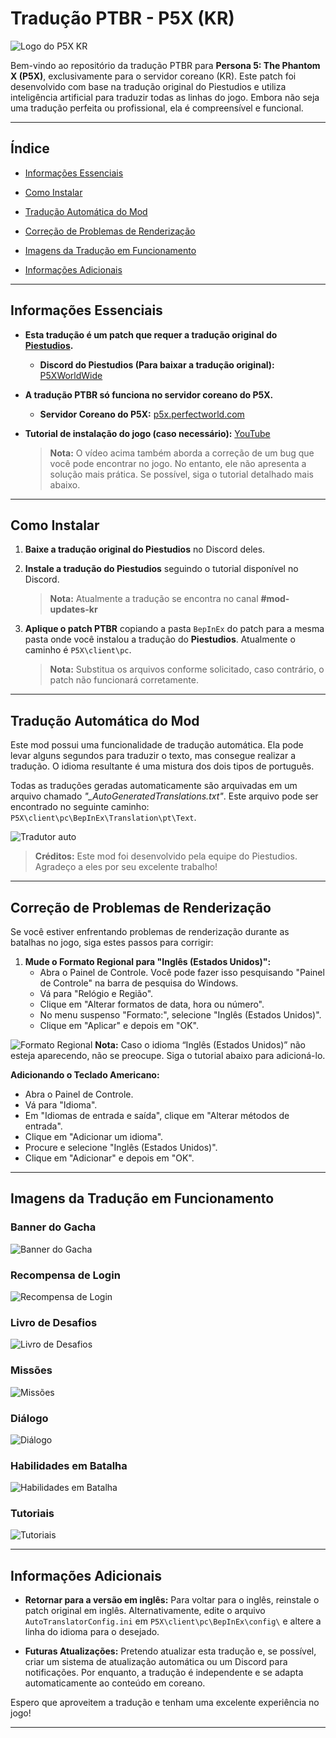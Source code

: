 # Tradução PTBR - P5X (KR)

![Logo do P5X KR](https://i.imgur.com/qwPkdUf.png)

Bem-vindo ao repositório da tradução PTBR para **Persona 5: The Phantom X (P5X)**, exclusivamente para o servidor coreano (KR). Este patch foi desenvolvido com base na tradução original do Piestudios e utiliza inteligência artificial para traduzir todas as linhas do jogo. Embora não seja uma tradução perfeita ou profissional, ela é compreensível e funcional.

---

## Índice

- [Informações Essenciais](#informações-essenciais)

- [Como Instalar](#como-instalar)

- [Tradução Automática do Mod](#tradução-automática-do-mod)

- [Correção de Problemas de Renderização](#correção-de-problemas-de-renderização)

- [Imagens da Tradução em Funcionamento](#imagens-da-tradução-em-funcionamento)

- [Informações Adicionais](#informações-adicionais)

---

## Informações Essenciais

- **Esta tradução é um patch que requer a tradução original do [Piestudios](https://www.youtube.com/@PieStudios).**
  - **Discord do Piestudios (Para baixar a tradução original):** [P5XWorldWide](https://discord.com/invite/P5XWorldWide)

- **A tradução PTBR só funciona no servidor coreano do P5X.**
  - **Servidor Coreano do P5X:** [p5x.perfectworld.com](https://p5x.perfectworld.com)

- **Tutorial de instalação do jogo (caso necessário):** [YouTube](https://youtu.be/7nVxXs_68DQ)
  > **Nota:** O vídeo acima também aborda a correção de um bug que você pode encontrar no jogo. No entanto, ele não apresenta a solução mais prática. Se possível, siga o tutorial detalhado mais abaixo.

---

## Como Instalar

1. **Baixe a tradução original do Piestudios** no Discord deles.

2. **Instale a tradução do Piestudios** seguindo o tutorial disponível no Discord.
   > **Nota:** Atualmente a tradução se encontra no canal **#mod-updates-kr**

3. **Aplique o patch PTBR** copiando a pasta `BepInEx` do patch para a mesma pasta onde você instalou a tradução do **Piestudios**. Atualmente o caminho é `P5X\client\pc`.
   > **Nota:** Substitua os arquivos conforme solicitado, caso contrário, o patch não funcionará corretamente.

---

## Tradução Automática do Mod

Este mod possui uma funcionalidade de tradução automática. Ela pode levar alguns segundos para traduzir o texto, mas consegue realizar a tradução. O idioma resultante é uma mistura dos dois tipos de português.

Todas as traduções geradas automaticamente são arquivadas em um arquivo chamado *"_AutoGeneratedTranslations.txt"*. Este arquivo pode ser encontrado no seguinte caminho: `P5X\client\pc\BepInEx\Translation\pt\Text`.

![Tradutor auto](https://i.imgur.com/G0ACAym.gif)
  > **Créditos:** Este mod foi desenvolvido pela equipe do Piestudios. Agradeço a eles por seu excelente trabalho!

---

## Correção de Problemas de Renderização

Se você estiver enfrentando problemas de renderização durante as batalhas no jogo, siga estes passos para corrigir:

1. **Mude o Formato Regional para "Inglês (Estados Unidos)":**
   - Abra o Painel de Controle. Você pode fazer isso pesquisando "Painel de Controle" na barra de pesquisa do Windows.
   - Vá para "Relógio e Região".
   - Clique em "Alterar formatos de data, hora ou número".
   - No menu suspenso "Formato:", selecione "Inglês (Estados Unidos)".
   - Clique em "Aplicar" e depois em "OK".

![Formato Regional](https://i.imgur.com/Q0z6LXW.png)
**Nota:** Caso o idioma “Inglês (Estados Unidos)” não esteja aparecendo, não se preocupe. Siga o tutorial abaixo para adicioná-lo.

**Adicionando o Teclado Americano:**
   - Abra o Painel de Controle.
   - Vá para "Idioma".
   - Em "Idiomas de entrada e saída", clique em "Alterar métodos de entrada".
   - Clique em "Adicionar um idioma".
   - Procure e selecione "Inglês (Estados Unidos)".
   - Clique em "Adicionar" e depois em "OK".

---

## Imagens da Tradução em Funcionamento

### Banner do Gacha
![Banner do Gacha](https://i.imgur.com/EXTOlyC.png)

### Recompensa de Login
![Recompensa de Login](https://i.imgur.com/CYv9D2a.png)

### Livro de Desafios
![Livro de Desafios](https://i.imgur.com/3Rdcqwk.png)

### Missões
![Missões](https://i.imgur.com/qL5CzK8.png)

### Diálogo
![Diálogo](https://i.imgur.com/NAGap8s.png)

### Habilidades em Batalha
![Habilidades em Batalha](https://i.imgur.com/OwUzO3B.png)

### Tutoriais
![Tutoriais](https://i.imgur.com/O8lWAvr.png)

---

## Informações Adicionais

- **Retornar para a versão em inglês:** Para voltar para o inglês, reinstale o patch original em inglês. Alternativamente, edite o arquivo `AutoTranslatorConfig.ini` em `P5X\client\pc\BepInEx\config\` e altere a linha do idioma para o desejado. 

- **Futuras Atualizações:** Pretendo atualizar esta tradução e, se possível, criar um sistema de atualização automática ou um Discord para notificações. Por enquanto, a tradução é independente e se adapta automaticamente ao conteúdo em coreano.

Espero que aproveitem a tradução e tenham uma excelente experiência no jogo!

---
